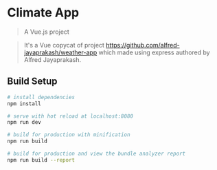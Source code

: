 # Climate App

> A Vue.js project

> It's a Vue copycat of project https://github.com/alfred-jayaprakash/weather-app which made using express authored by Alfred Jayaprakash.

## Build Setup

``` bash
# install dependencies
npm install

# serve with hot reload at localhost:8080
npm run dev

# build for production with minification
npm run build

# build for production and view the bundle analyzer report
npm run build --report
```
